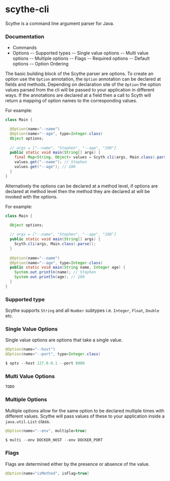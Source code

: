# scythe-cli

Scythe is a command line argument parser for Java.

### Documentation
- Commands
- Options
-- Supported types
-- Single value options
-- Multi value options
-- Multiple options
-- Flags
-- Required options
-- Default options
-- Option Ordering

The basic building block of the Scythe parser are options. To create an option use the `Option` annotation, the `Option` annotation can be declared at fields and methods. Depending on declaration site of the `Option` the option values parsed from the cli will be passed to your application in different ways. If the annotations are declared at a field then a call to Scyth will return a mapping of option names to the corresponding values. 

For example:

```java
class Main {

  @Option(name="--name")
  @Option(name="--age", type=Integer.class)
  Object options;
  
  // args = ["--name", "Stephen", "--age", "100"]
  public static void main(String[] args) {
    final Map<String, Object> values = Scyth.cli(args, Main.class).parse();        
    values.get("--name"); // Stephen
    values.get("--age"); // 100
  }
}
```

Alternatively the options can be declared at a method level, if options are declared at 
method level then the method they are declared at will be invoked with the options.

For example:

```java
class Main {

  Object options;
  
  // args = ["--name", "Stephen", "--age", "100"]
  public static void main(String[] args) {
    Scyth.cli(args, Main.class).parse();
  }
  
  @Option(name="--name")
  @Option(name="--age", type=Integer.class)
  public static void main(String name, Integer age) {
    System.out.println(name); // Stephen
    System.out.println(age); // 100
  }
}
```

### Supported type
Scythe supports `String` and all `Number` subtypes i.e. `Integer`, `Float`, `Double` etc.

### Single Value Options
Single value options are options that take a single value.

```java
@Option(name="--host")
@Option(name="--port", type=Integer.class)

$ opts --host 127.0.0.1 --port 8080
```

### Multi Value Options
```
TODO
```

### Multiple Options
Multiple options allow for the same option to be declared multiple times with different values. Scythe will pass values of these to your application inside a `java.util.List` class.
```java
@Option(name="--env", multiple=true)

$ multi --env DOCKER_HOST --env DOCKER_PORT
```

### Flags
Flags are determined either by the presence or absence of the value.

```java
@Option(name="isMethod", isFlag=true)
```
